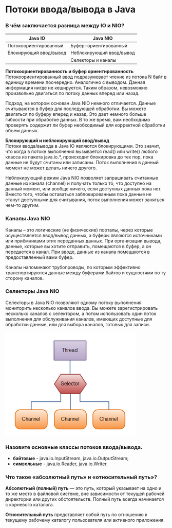 # Потоки ввода/вывода в Java

### В чём заключается разница между IO и NIO?

| Java IO                | Java NIO                 |
|------------------------|--------------------------|
| Потокоориентированный  | Буфер-ориентированный    |
| Блокирующий ввод/вывод | Неблокирующий ввод/вывод |
|                        | Селекторы и каналы       |

**Потокоориентированность и буфер ориентированность**  
Потокоориентированный ввод подразумевает чтение из потока N байт в единицу времени поочередно. Аналогично с выводом.
Данная информация нигде не кешируется. Таким образом, невозможно произвольно двигаться по потоку данных вперед или назад.

Подход, на котором основан Java NIO немного отличается. Данные считываются в буфер для последующей обработки. Вы можете 
двигаться по буферу вперед и назад. Это дает немного больше гибкости при обработке данных. В то же время, вам необходимо 
проверять содержит ли буфер необходимый для корректной обработки объем данных.

**Блокирующий и неблокирующий ввод/вывод**  
Потоки ввода/вывода в Java IO являются блокирующими. Это значит, что когда в потоке выполнения вызывается read() или 
write() любого класса из пакета java.io.*, происходит блокировка до тех пор, пока данные не будут считаны или 
записаны. Поток выполнения в данный момент не может делать ничего другого. 

Неблокирующий режим Java NIO позволяет запрашивать считанные данные из канала (channel) и получать только то, что
доступно на данный момент, или вообще ничего, если доступных данных пока нет. Вместо того, чтобы оставаться 
заблокированным пока данные не станут доступными для считывания, поток выполнения может заняться чем-то другим. 

### Каналы Java NIO
Каналы – это логические (не физические) порталы, через которые осуществляется ввод/вывод данных, а буферы являются 
источниками или приёмниками этих переданных данных. При организации вывода, данные, которые вы хотите отправить, 
помещаются в буфер, а он передается в канал. При вводе, данные из канала помещаются в предоставленный вами буфер.

Каналы напоминают трубопроводы, по которым эффективно транспортируются данные между буферами байтов и сущностями по ту 
сторону каналов. 

### Селекторы Java NIO
Селекторы в Java NIO позволяют одному потоку выполнения мониторить несколько каналов ввода. Вы можете зарегистрировать 
несколько каналов с селектором, а потом использовать один поток выполнения для обслуживания каналов, имеющих доступные 
для обработки данные, или для выбора каналов, готовых для записи.

![java_nio_selectors.png](png/java_nio_selectors.png)

### Назовите основные классы потоков ввода/вывода.
+ **байтовые** - java.io.InputStream, java.io.OutputStream;
+ **символьные** - java.io.Reader, java.io.Writer.

### Что такое «абсолютный путь» и «относительный путь»?
**Абсолютный (полный) путь** — это путь, который указывает на одно и то же место в файловой системе, вне зависимости от 
текущей рабочей директории или других обстоятельств. Полный путь всегда начинается с корневого каталога.

**Относительный путь** представляет собой путь по отношению к текущему рабочему каталогу пользователя или активного 
приложения.

